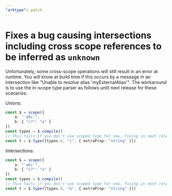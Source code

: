```yaml
---
"arktype": patch
---
```


# Fixes a bug causing intersections including cross scope references to be inferred as `unknown`

Unfortunately, some cross-scope operations will still result in an error at runtime. You will know at build time if this occurs by a message in an intersection like "Unable to resolve alias 'myExternalAlias'". The workaround is to use the in-scope type parser as follows until next release for these scenarios:

Unions:

```ts
const $ = scope({
    a: "'abc'",
    b: { "c?": "a" }
})
const types = $.compile()
// This fails if you don't use scoped type for now, fixing in next release
const t = $.type([types.b, "|", { extraProp: "string" }])
```

Intersections:

```ts
const $ = scope({
    a: "'abc'",
    b: { "c?": "a" }
})
const types = $.compile()
// This fails if you don't use scoped type for now, fixing in next release
const t = $.type([types.b, "&", { extraProp: "string" }])
```
